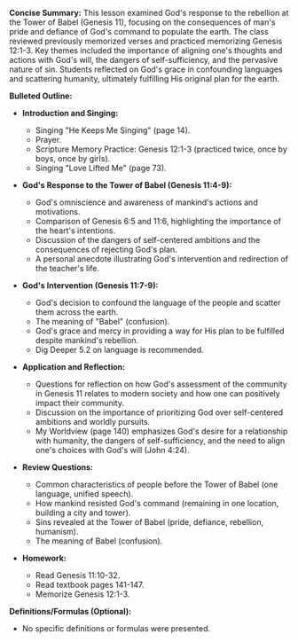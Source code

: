 **Concise Summary:** This lesson examined God's response to the rebellion at the Tower of Babel (Genesis 11), focusing on the consequences of man's pride and defiance of God's command to populate the earth.  The class reviewed previously memorized verses and practiced memorizing Genesis 12:1-3. Key themes included the importance of aligning one's thoughts and actions with God's will, the dangers of self-sufficiency, and the pervasive nature of sin.  Students reflected on God's grace in confounding languages and scattering humanity, ultimately fulfilling His original plan for the earth.


**Bulleted Outline:**

* **Introduction and Singing:**
    * Singing "He Keeps Me Singing" (page 14).
    * Prayer.
    * Scripture Memory Practice: Genesis 12:1-3 (practiced twice, once by boys, once by girls).
    * Singing "Love Lifted Me" (page 73).

* **God's Response to the Tower of Babel (Genesis 11:4-9):**
    * God's omniscience and awareness of mankind's actions and motivations.
    * Comparison of Genesis 6:5 and 11:6, highlighting the importance of the heart's intentions.
    * Discussion of the dangers of self-centered ambitions and the consequences of rejecting God's plan.
    * A personal anecdote illustrating God's intervention and redirection of the teacher's life.


* **God's Intervention (Genesis 11:7-9):**
    * God's decision to confound the language of the people and scatter them across the earth.
    * The meaning of "Babel" (confusion).
    * God's grace and mercy in providing a way for His plan to be fulfilled despite mankind's rebellion.
    * Dig Deeper 5.2 on language is recommended.

* **Application and Reflection:**
    * Questions for reflection on how God's assessment of the community in Genesis 11 relates to modern society and how one can positively impact their community.
    * Discussion on the importance of prioritizing God over self-centered ambitions and worldly pursuits.
    * My Worldview (page 140) emphasizes God's desire for a relationship with humanity, the dangers of self-sufficiency, and the need to align one's choices with God's will (John 4:24).


* **Review Questions:**
    * Common characteristics of people before the Tower of Babel (one language, unified speech).
    * How mankind resisted God's command (remaining in one location, building a city and tower).
    * Sins revealed at the Tower of Babel (pride, defiance, rebellion, humanism).
    * The meaning of Babel (confusion).

* **Homework:**
    * Read Genesis 11:10-32.
    * Read textbook pages 141-147.
    * Memorize Genesis 12:1-3.


**Definitions/Formulas (Optional):**

* No specific definitions or formulas were presented.

